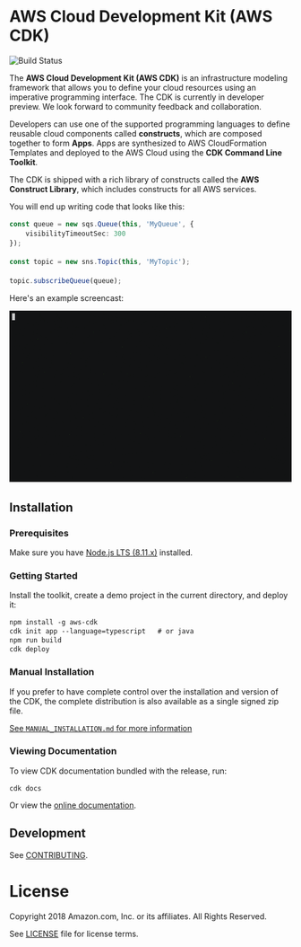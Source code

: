 # AWS Cloud Development Kit (AWS CDK)

![Build Status](https://codebuild.us-east-1.amazonaws.com/badges?uuid=eyJlbmNyeXB0ZWREYXRhIjoiRUlEQk1UWVhQRDduSy9iWWtpa012bmJSU0t2aXpCeEtTT2VpWDhlVmxldVU0ZXBoSzRpdTk1cGNNTThUaUtYVU5BMVZnd1ZhT2FTMWZjNkZ0RE5hSlpNPSIsIml2UGFyYW1ldGVyU3BlYyI6IllIUjJNUEZKY3NqYnR6S3EiLCJtYXRlcmlhbFNldFNlcmlhbCI6MX0%3D&branch=master)

The **AWS Cloud Development Kit (AWS CDK)** is an infrastructure modeling framework that allows you to define your cloud resources using an imperative programming interface. The CDK is currently in developer preview. We look forward to community feedback and collaboration.

Developers can use one of the supported programming languages to define
reusable cloud components called **constructs**, which are composed
together to form **Apps**. Apps are synthesized to AWS
CloudFormation Templates and deployed to the AWS Cloud using the **CDK
Command Line Toolkit**.

The CDK is shipped with a rich library of constructs called the **AWS
Construct Library**, which includes constructs for all AWS services.

You will end up writing code that looks like this:

```ts
const queue = new sqs.Queue(this, 'MyQueue', {
    visibilityTimeoutSec: 300
});

const topic = new sns.Topic(this, 'MyTopic');

topic.subscribeQueue(queue);
```

Here's an example screencast:

![Example usage of CDK](screencast.gif)

## Installation

### Prerequisites

Make sure you have [Node.js LTS (8.11.x)](https://nodejs.org/en/download) installed.

### Getting Started

Install the toolkit, create a demo project in the current directory, and deploy
it:

```shell
npm install -g aws-cdk
cdk init app --language=typescript   # or java
npm run build
cdk deploy
```

### Manual Installation

If you prefer to have complete control over the installation and version
of the CDK, the complete distribution is also available as a single signed
zip file.

[See `MANUAL_INSTALLATION.md` for more information](MANUAL_INSTALLATION.md)

### Viewing Documentation

To view CDK documentation bundled with the release, run:

```shell
cdk docs
```

Or view the [online documentation](http://awslabs.github.io/aws-cdk).

## Development

See [CONTRIBUTING](./CONTRIBUTING.md).

# License

Copyright 2018 Amazon.com, Inc. or its affiliates. All Rights Reserved.

See [LICENSE](./LICENSE) file for license terms.
